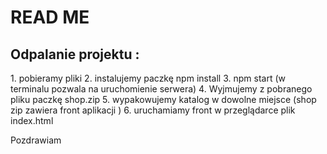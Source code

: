 <h1>READ ME</h1>
<h2>Odpalanie projektu :</h2> 
1. pobieramy pliki
2. instalujemy paczkę npm install 
3. npm start (w terminalu pozwala na uruchomienie serwera)
4. Wyjmujemy z pobranego pliku paczkę shop.zip 
5. wypakowujemy katalog w dowolne miejsce (shop zip zawiera front aplikacji )
6. uruchamiamy front w przeglądarce plik index.html 

Pozdrawiam 
